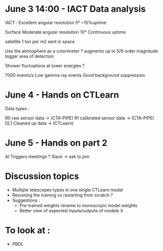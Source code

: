 # June 3 14:00 - IACT Data analysis

IACT :
Excellent angular resolution 5°
~15%uptime

Surface 
Moderate angular resolution 10°
Continuous uptime

satellite 1 ton per m2 sent in space

Use the atmosphere as a colorimeter ?
augments up to 5/6 order magnitude bigger area of detection

Shower fluctuations at lower energies ?


7000 events/s
Low gamma ray events
Good background suppression

# June 4 - Hands on CTLearn 

Data types :

R0 raw sensor data -> (CTA-PIPE)
R1 calibrated sensor data -> (CTA-PIPE) 
DL1 Cleaned up data -> (CTLearn)

# June 5 - Hands on part 2

AI Triggers meetings ?
Slack -> ask to join

# Discussion topics

- Multiple telescopes types in one single CTLearn model
- Resuming the training vs restarting from scratch ? 
- Suggestions :
    - Pre-trained weights rename to monoscopic model weights
    - Better view of expected inputs/outputs of models X

# To look at :
- PBDL
